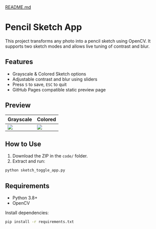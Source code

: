 
[README.md](https://github.com/user-attachments/files/21567104/README.md)

# Pencil Sketch App

This project transforms any photo into a pencil sketch using OpenCV. It supports two sketch modes and allows live tuning of contrast and blur.

## Features
- Grayscale & Colored Sketch options
- Adjustable contrast and blur using sliders
- Press `S` to save, `ESC` to quit
- GitHub Pages compatible static preview page

## Preview

| Grayscale | Colored |
|----------|---------|
| ![](preview/GreyScaleSketch.png) | ![](preview/ColorSketch.png) |

## How to Use

1. Download the ZIP in the `code/` folder.
2. Extract and run:
```bash
python sketch_toggle_app.py
```

## Requirements
- Python 3.8+
- OpenCV

Install dependencies:

```bash
pip install -r requirements.txt
```
